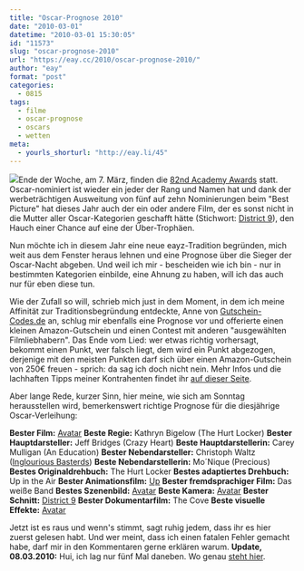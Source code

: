```yaml
---
title: "Oscar-Prognose 2010"
date: "2010-03-01"
datetime: "2010-03-01 15:30:05"
id: "11573"
slug: "oscar-prognose-2010"
url: "https://eay.cc/2010/oscar-prognose-2010/"
author: "eay"
format: "post"
categories:
  - 0815
tags:
  - filme
  - oscar-prognose
  - oscars
  - wetten
meta:
  - yourls_shorturl: "http://eay.li/45"
---
```


![](https://eay.cc/uploads/2010/oscar.jpg)Ende der Woche, am 7. März, finden die [82nd Academy Awards](http://en.wikipedia.org/wiki/82nd_Academy_Awards) statt. Oscar-nominiert ist wieder ein jeder der Rang und Namen hat und dank der werbeträchtigen Ausweitung von fünf auf zehn Nominierungen beim "Best Picture" hat dieses Jahr auch der ein oder andere Film, der es sonst nicht in die Mutter aller Oscar-Kategorien geschafft hätte (Stichwort: [District 9](//eay.cc/2009/district-9-review/)), den Hauch einer Chance auf eine der Über-Trophäen.

Nun möchte ich in diesem Jahr eine neue eayz-Tradition begründen, mich weit aus dem Fenster heraus lehnen und eine Prognose über die Sieger der Oscar-Nacht abgeben. Und weil ich mir - bescheiden wie ich bin - nur in bestimmten Kategorien einbilde, eine Ahnung zu haben, will ich das auch nur für eben diese tun.

Wie der Zufall so will, schrieb mich just in dem Moment, in dem ich meine Affinität zur Traditionsbegründung entdeckte, Anne von [Gutschein-Codes.de](http://www.gutschein-codes.de/) an, schlug mir ebenfalls eine Prognose vor und offerierte einen kleinen Amazon-Gutschein und einen Contest mit anderen "ausgewählten Filmliebhabern". Das Ende vom Lied: wer etwas richtig vorhersagt, bekommt einen Punkt, wer falsch liegt, dem wird ein Punkt abgezogen, derjenige mit den meisten Punkten darf sich über einen Amazon-Gutschein von 250€ freuen - sprich: da sag ich doch nicht nein. Mehr Infos und die lachhaften Tipps meiner Kontrahenten findet ihr [auf dieser Seite](http://www.gutschein-codes.de/gewinnspiel/oscar-gewinnspiel).

Aber lange Rede, kurzer Sinn, hier meine, wie sich am Sonntag herausstellen wird, bemerkenswert richtige Prognose für die diesjährige Oscar-Verleihung:

**Bester Film:** [Avatar](//eay.cc/2009/review-avatar-aufbruch-nach-pandora/) **Beste Regie:** Kathryn Bigelow (The Hurt Locker) **Bester Hauptdarsteller:** Jeff Bridges (Crazy Heart) **Beste Hauptdarstellerin:** Carey Mulligan (An Education) **Bester Nebendarsteller:** Christoph Waltz ([Inglourious Basterds](//eay.cc/2009/inglourious-basterds-review/)) **Beste Nebendarstellerin:** Mo´Nique (Precious) **Bestes Originaldrehbuch:** The Hurt Locker **Bestes adaptiertes Drehbuch:** Up in the Air **Bester Animationsfilm:** [Up](//eay.cc/2009/review-rundumschlag-4/) **Bester fremdsprachiger Film:** Das weiße Band **Bestes Szenenbild:** [Avatar](//eay.cc/2009/review-avatar-aufbruch-nach-pandora/) **Beste Kamera:** [Avatar](//eay.cc/2009/review-avatar-aufbruch-nach-pandora/) **Bester Schnitt:** [District 9](//eay.cc/2009/district-9-review/) **Bester Dokumentarfilm:** The Cove **Beste visuelle Effekte:** [Avatar](//eay.cc/2009/review-avatar-aufbruch-nach-pandora/)

Jetzt ist es raus und wenn's stimmt, sagt ruhig jedem, dass ihr es hier zuerst gelesen habt. Und wer meint, dass ich einen fatalen Fehler gemacht habe, darf mir in den Kommentaren gerne erklären warum. **Update, 08.03.2010:** Hui, ich lag nur fünf Mal daneben. Wo genau [steht hier](//eay.cc/2010/stand-der-dinge-2/).
